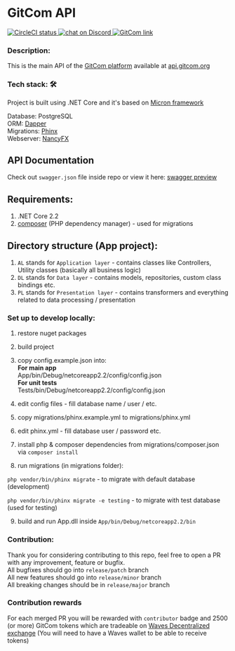 # GitCom API
<a href="https://circleci.com/gh/gitcomteam/gitcom-api">
  <img src="https://img.shields.io/circleci/build/github/gitcomteam/gitcom-api/master" alt="CircleCI status">
</a>
<a href="https://discord.gg/gRxPXPn">
  <img src="https://img.shields.io/discord/658128774679756820?logo=discord" alt="chat on Discord">
</a>
<a href="https://gitcom.org/gitcom/gitcom-api">
  <img src="https://img.shields.io/badge/GitCom-go%20to%20project-f" alt="GitCom link">
</a>

### Description:
This is the main API of the [GitCom platform](https://start.gitcom.org) available at [api.gitcom.org](https://api.gitcom.org)

### Tech stack: :hammer_and_wrench:
Project is built using .NET Core and it's based on [Micron framework](https://github.com/mxss/micron)

Database: PostgreSQL  
ORM: [Dapper](https://github.com/StackExchange/Dapper)  
Migrations: [Phinx](https://github.com/cakephp/phinx)  
Webserver: [NancyFX](https://github.com/NancyFx/Nancy)

## API Documentation
Check out `swagger.json` file inside repo or view it here: [swagger preview](https://generator.swagger.io/?url=https://raw.githubusercontent.com/gitcomteam/gitcom-api/master/swagger.json)

## Requirements:
1. .NET Core 2.2
2. [composer](https://getcomposer.org/) (PHP dependency manager) - used for migrations

## Directory structure (App project):
1. `AL` stands for `Application layer` - contains classes like Controllers, Utility classes (basically all business logic)
2. `DL` stands for `Data layer` - contains models, repositories, custom class bindings etc.
3. `PL` stands for `Presentation layer` - contains transformers and everything related to data processing / presentation

### Set up to develop locally:
1. restore nuget packages  
2. build project  
3. copy config.example.json into:  
**For main app**  
App/bin/Debug/netcoreapp2.2/config/config.json  
**For unit tests**  
Tests/bin/Debug/netcoreapp2.2/config/config.json  

4. edit config files - fill database name / user / etc.
5. copy migrations/phinx.example.yml to migrations/phinx.yml
6. edit phinx.yml - fill database user / password etc.
7. install php & composer dependencies from migrations/composer.json via `composer install`
8. run migrations (in migrations folder):

`php vendor/bin/phinx migrate` - to migrate with default database (development)

`php vendor/bin/phinx migrate -e testing` - to migrate with test database (used for testing)

9. build and run App.dll inside `App/bin/Debug/netcoreapp2.2/bin`

### Contribution:
Thank you for considering contributing to this repo, feel free to open a PR with any improvement, feature or bugfix.  
All bugfixes should go into `release/patch` branch  
All new features should go into `release/minor` branch  
All breaking changes should be in `release/major` branch  
 
### Contribution rewards
For each merged PR you will be rewarded with `contributor` badge and 2500 (or more) GitCom tokens which are tradeable on [Waves Decentralized exchange](https://waves.exchange/dex-demo?assetId2=BkuYDLDunSy7dvep7NgQcmiY4iyqTq3diHwdGPrFUCMC&assetId1=WAVES) (You will need to have a Waves wallet to be able to receive tokens)
